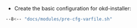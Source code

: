 
- Create the basic configuration for okd-installer:

```bash
--8<-- "docs/modules/pre-cfg-varfile.sh"
```
